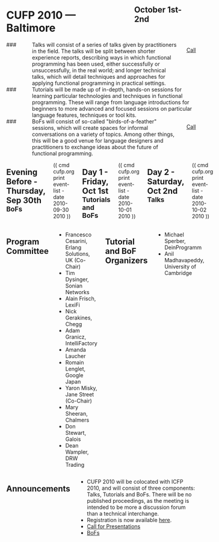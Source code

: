 <div style="background-image:url(img/cropped_2501081180_63fefea575_z.jpg)">
<div class="row">
<div class="small-12 columns">
<h1>CUFP 2010 — Baltimore</h1>
<h2>October 1st-2nd</h2>
</div>
</div>
</div>

<div class="row" media:type="text/omd">

<div class="medium-4 columns talk" media:type="text/omd">
### <i class="fi-microphone"></i> Talks
will consist of a series of talks given by practitioners in the
field. The talks will be split between shorter experience reports,
describing ways in which functional programming has been used, either
successfully or unsuccessfully, in the real world; and longer
technical talks, which will detail techniques and approaches for
applying functional programming in practical settings.

<a href="/2010/call-presentations.html" class="tiny radius button">Call</a>
</div>

<div class="medium-4 columns tutorial" media:type="text/omd">
### <i class="fi-laptop"></i> Tutorials
will be made up of in-depth, hands-on sessions for learning particular
technologies and techniques in functional programming. These will
range from language introductions for beginners to more advanced and
focused sessions on particular language features, techniques or tool
kits.
</div>

<div class="medium-4 columns bof" media:type="text/omd">
### <i class="flaticon-pen43"></i> BoFs
will consist of so-called "birds-of-a-feather" sessions, which will
create spaces for informal conversations on a variety of topics. Among
other things, this will be a good venue for language designers and
practitioners to exchange ideas about the future of functional
programming.

<a href="/2010/bofs.html" class="tiny radius button">Call</a>
</div>

</div>

<div class="row" media:type="text/omd">
<div class="small-12 columns" media:type="text/omd">

## Evening Before - Thursday, Sep 30th <small>BoFs</small>
(( cmd cufp.org print event-list -date 2010-09-30 2010 ))

## Day 1 - Friday, Oct 1st <small>Tutorials and BoFs</small>
(( cmd cufp.org print event-list -date 2010-10-01 2010 ))

## Day 2 - Saturday, Oct 2nd <small>Talks</small>
(( cmd cufp.org print event-list -date 2010-10-02 2010 ))

</div>
</div>

<div class="pane-light" media:type="text/omd">
<div class="row" media:type="text/omd">
<div class="small-12 columns" media:type="text/omd">

## Program Committee
- Francesco Cesarini, Erlang
  Solutions, UK (Co-Chair)
- Tim Dysinger, Sonian Networks
- Alain Frisch, LexiFi
- Nick Gerakines, Chegg
- Adam Granicz, IntelliFactory
- Amanda Laucher
- Romain Lenglet, Google Japan
- Yaron Misky, Jane Street (Co-Chair)
- Mary Sheeran, Chalmers
- Don Stewart, Galois
- Dean Wampler, DRW Trading

## Tutorial and BoF Organizers
- Michael Sperber, DeinProgramm
- Anil Madhavapeddy, University of
  Cambridge

</div>
</div>
</div>

<div class="row" media:type="text/omd">
<div class="small-12 columns" media:type="text/omd">

## Announcements

* CUFP 2010 will be colocated with ICFP 2010, and will consist of
  three components: Talks, Tutorials and BoFs. There will be no
  published proceedings, as the meeting is intended to be more a
  discussion forum than a technical interchange.
* Registration is now available
  [here](https://regmaster3.com/2010conf/ICFP10/register.php).
* [Call for Presentations](/2010/call-presentations.html)
* [BoFs](/2010/bofs.html)

</div>
</div>
